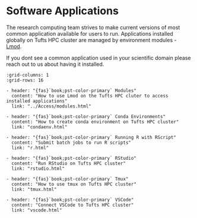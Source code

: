 # Software Applications

The research computing team strives to make current versions of most common application available for users to run. 
Applications installed globally on Tufts HPC cluster are managed by environment modules - [Lmod](../Access/0050_modules.md).

If you dont see a common application used in your scientific domain please reach out to us about having it installed.

```{gallery-grid}
:grid-columns: 1
:grid-rows: 16

- header: "{fas}`book;pst-color-primary` Modules"
  content: "How to use Lmod on the Tufts HPC cluter to access installed applications"
  link: "../Access/modules.html"

- header: "{fas}`book;pst-color-primary` Conda Environments"
  content: "How to create conda environment on Tufts HPC cluster"
  link: "condaenv.html"

- header: "{fas}`book;pst-color-primary` Running R with RScript"
  content: "Submit batch jobs to run R scripts"
  link: "r.html"

- header: "{fas}`book;pst-color-primary` RStudio"
  content: "Run RStudio on Tufts HPC cluster"
  link: "rstudio.html"
  
- header: "{fas}`book;pst-color-primary` Tmux"
  content: "How to use tmux on Tufts HPC cluster"
  link: "tmux.html" 

- header: "{fas}`book;pst-color-primary` VSCode"
  content: "Connect VSCode to Tufts HPC cluster"
  link: "vscode.html" 

```



